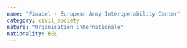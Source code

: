 ```yaml
---
name: "Finabel - European Army Interoperability Center"
category: civil_society
nature: "Organisation internationale"
nationality: BEL
---
```

    